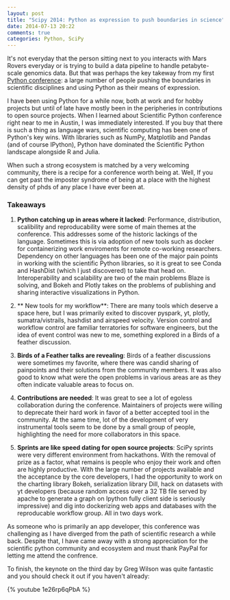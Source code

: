```yaml
---
layout: post
title: "Scipy 2014: Python as expression to push boundaries in science"
date: 2014-07-13 20:22
comments: true
categories: Python, SciPy
---
```


It's not everyday that the person sitting next to you interacts with Mars Rovers everyday or is trying to build a data pipeline to handle petabyte-scale genomics data. But that was perhaps the key takeway from my first [Python conference](https://conference.scipy.org/scipy2014/): a large number of people pushing the boundaries in scientific disciplines and using Python as their means of expression.

I have been using Python for a while now, both at work and for hobby projects but until of late have mostly been in the peripheries in contributions to open source projects. When I learned about Scientific Python conference right near to me in Austin, I was immediately interested. If you buy that there is such a thing as language wars, scientific computing has been one of Python's key wins. With libraries such as NumPy, Matplotlib and Pandas (and of course IPython), Python have dominated the Scientific Python landscape alongside R and Julia. 

When such a strong ecosystem is matched by a very welcoming community, there is a recipe for a conference worth being at. Well, If you can get past the imposter syndrome of being at a place with the highest density of phds of any place I have ever been at. 

### Takeaways

1. **Python catching up in areas where it lacked**: 
Performance, distribution, scalibility and reproducability were some of main themes at the conference. This addresses some of the historic lackings of the language. Sometimes this is via adoption of new tools such as docker for containerizing work enviroments for remote co-working researchers. Dependency on other languages has been one of the major pain points in working with the scientific Python libraries, so it is great to see Conda and HashDist (which I just discovered) to take that head on. Interoperability and scalability are two of the main problems Blaze is solving, and Bokeh and Plotly takes on the problems of publishing and sharing interactive visualizations in Python.

2. ** New tools for my workflow**:
There are many tools which deserve a space here, but I was primarily exited to discover pyspark, yt, plotly, sumatra/vistrails, hashdist and airspeed velocity. Version control and workflow control are familiar terratories for software engineers, but the idea of event control was new to me, something explored in a Birds of a feather discussion.

3. **Birds of a Feather talks are revealing**:
Birds of a feather discussions were sometimes my favorite, where there was candid sharing of painpoints and their solutions from the community members. It was also good to know what were the open problems in various areas are as they often indicate valuable areas to focus on.

<!-- more -->

4. **Contributions are needed**:
It was great to see a lot of egoless collaboration during the conference. Maintainers of projects were willing to deprecate their hard work in favor of a better accepted tool in the community. At the same time, lot of the development of very instrumental tools seem to be done by a small group of people, highlighting the need for more collaborators in this space.

5. **Sprints are like speed dating for open source projects**:
SciPy sprints were very different environment from hackathons. With the removal of prize as a factor, what remains is people who enjoy their work and often are highly productive. With the large number of projects available and the acceptance by the core developers, I had the opportunity to work on the charting library Bokeh, serialization library Dill, hack on datasets with yt developers (because random access over a 32 TB file served by apache to generate a graph on Ipython fully client side is seriously impressive) and dig into dockerizing web apps and databases with the reproducable workflow group. All in two days work.

As someone who is primarily an app developer, this conference was challenging as I have diverged from the path of scientific research a while back. Despite that, I have came away with a strong appreciation for the scientific python community and ecosystem and must thank PayPal for letting me attend the confrence.

To finish, the keynote on the third day by Greg Wilson was quite fantastic and you should check it out if you haven't already:

{% youtube 1e26rp6qPbA %}